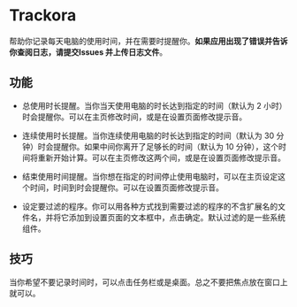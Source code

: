 ﻿# Trackora

帮助你记录每天电脑的使用时间，并在需要时提醒你。**如果应用出现了错误并告诉你查阅日志，请提交Issues 并上传日志文件**。

## 功能

- 总使用时长提醒。当你当天使用电脑的时长达到指定的时间（默认为 2 小时）时会提醒你。可以在主页修改时间，或是在设置页面修改提示音。

- 连续使用时长提醒。当你连续使用电脑的时长达到指定的时间（默认为 30 分钟）时会提醒你。如果中间你离开了足够长的时间（默认为 10 分钟），这个时间将重新开始计算。可以在主页修改这两个间，或是在设置页面修改提示音。

- 结束使用时间提醒。当你想在指定的时间停止使用电脑时，可以在主页设定这个时间，时间到时会提醒你。可以在设置页面修改提示音。

- 设定要过滤的程序。你可以用各种方式找到需要过滤的程序的不含扩展名的文件名，并将它添加到设置页面的文本框中，点击确定。默认过滤的是一些系统组件。

## 技巧

当你希望不要记录时间时，可以点击任务栏或是桌面。总之不要把焦点放在窗口上就可以。